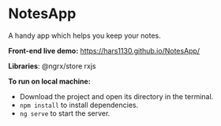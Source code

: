 # NotesApp
A handy app which helps you keep your notes.

**Front-end live demo:**  https://hars1130.github.io/NotesApp/

**Libraries**:
@ngrx/store
rxjs

**To run on local machine:**
* Download the project and open its directory in the terminal.
* `npm install` to install dependencies.
* `ng serve` to start the server.

